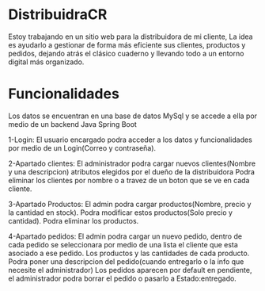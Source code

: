 # DistribuidraCR
Estoy trabajando en un sitio web para la distribuidora de mi cliente, 
La idea es ayudarlo a gestionar de forma más eficiente sus clientes, productos y pedidos, dejando atrás el clásico cuaderno y llevando todo a un entorno digital más organizado.

# Funcionalidades
Los datos se encuentran en una base de datos MySql y se accede a ella por medio de un backend Java Spring Boot

1-Login: El usuario encargado podra acceder a los datos y funcionalidades por medio de un Login(Correo y contraseña).

2-Apartado clientes:  El administrador podra cargar nuevos clientes(Nombre y una descripcion) atributos elegidos por el dueño de la distribuidora
                      Podra eliminar los clientes por nombre o a travez de un boton que se ve en cada cliente.
                      
3-Apartado Productos: El admin podra cargar productos(Nombre, precio y la cantidad en stock).
                      Podra modificar estos productos(Solo precio y cantidad).
                      Podra eliminar los productos.
                      
4-Apartado pedidos:   El admin podra cargar un nuevo pedido, dentro de cada pedido se seleccionara por medio de una lista el cliente que esta asociado a ese pedido.
                      Los productos y las cantidades de cada producto.
                      Podra poner una descripcion del pedido(cuando entregarlo o la info que necesite el administrador)
                      Los pedidos aparecen por default en pendiente, el administrador podra borrar el pedido o pasarlo a Estado:entregado.                          

